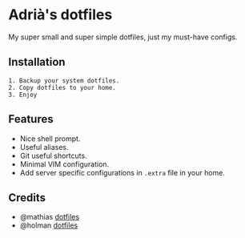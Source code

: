 # Adrià's dotfiles
My super small and super simple dotfiles, just my must-have configs.

## Installation
    1. Backup your system dotfiles.
    2. Copy dotfiles to your home.
    3. Enjoy

## Features
* Nice shell prompt.
* Useful aliases.
* Git useful shortcuts.
* Minimal VIM configuration.
* Add server specific configurations in `.extra` file in your home.

## Credits
* @mathias [dotfiles](https://github.com/mathiasbynens/dotfiles)
* @holman [dotfiles](https://github.com/holman/dotfiles)

